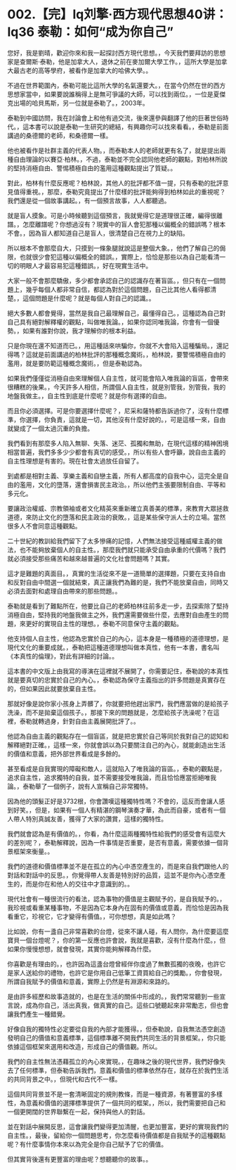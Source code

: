 # 002.【完】lq刘擎·西方现代思想40讲：lq36 泰勒：如何“成为你自己”

您好，我是劉晴，歡迎你來和我一起探討西方現代思想。，今天我們要拜訪的思想家是查爾斯·泰勒，他是加拿大人，退休之前在麥加爾大學工作。，這所大學是加拿大最古老的高等學府，被看作是加拿大的哈佛大學。。

不過在世界範圍內，泰勒可能比這所大學的名氣還要大。，在當今仍然在世的西方思想家當中，如果要說誰稱得上是無可爭議的大師，可以找到兩位。，一位是夏傑克出場的哈貝馬斯，另一位就是泰勒了。，2003年。

泰勒到中國訪問，我在討論會上和他有過交流，後來還參與翻譯了他的巨著世俗時代。，這本書可以說是泰勒一生研究的總結，有興趣你可以找來看看。，泰勒是前面講過的桑德爾的老師，和桑德爾一樣。

他也被看作是社群主義的代表人物。，而泰勒本人的老師就更有名了，就是提出兩種自由理論的以賽亞·柏林。，不過，泰勒並不完全認同他老師的觀點，對柏林所說的堅持消極自由、警惕積極自由的濫用這種觀點提出了質疑。。

對此，柏林有什麼反應呢？柏林說，其他人的批評都不值一提，只有泰勒的批評意見值得重視。，那麼，泰勒究竟提出了什麼樣的批評能夠得到柏林如此的重視呢？我們還是從一個故事講起。，有一個預言故事，人人都聽過。

就是盲人摸象。可是小時候聽到這個預言，我就覺得它是道理很正確，編得很離譜。，怎麼離譜呢？你想過沒有？現實中的盲人會犯那種以偏概全的錯誤嗎？根本不會。，因為盲人都知道自己是盲人，很清楚自己在視力上的缺陷。

所以根本不會那麼自大，只摸到一條象腿就說這是整個大象。，他們了解自己的侷限，也就很少會犯這種以偏概全的錯誤。，實際上，恰恰是那些以為自己能看清一切的明眼人才最容易犯這種錯誤。，好在現實生活中。

大家一般不會那麼驕傲，多少都會承認自己的認識存在著盲區。，但只有在一個問題上，幾乎每個人都非常自信，都認為對於這個問題，自己比其他人看得都清楚。，這個問題是什麼呢？就是每個人對自己的認識。。

絕大多數人都會覺得，當然是我自己最理解自己，最懂得自己。，這種認為自己對自己具有絕對解釋權的觀點，叫做唯我論。，如果你認同唯我論，你會有一個優勢。，如果有誰對你說，我才理解你的根本利益。

只是你現在還不知道而已。，用這種話來哄騙你，你就不大會陷入這種騙局。，還記得嗎？這就是前面講過的柏林批評的那種概念魔術。，柏林說，要警惕積極自由的濫用，就是要防範這種概念魔術。，但是泰勒認為。

如果我們僅僅從消極自由來理解個人自主性，就可能會陷入唯我論的盲區，會帶來很糟糕的後果。，今天許多人相信，所謂個人自主性，就是別管我，別管我，我的地盤我做主。，自主性到底是什麼呢？就是你有選擇的自由。

而且你必須選擇。可是你要選擇什麼呢？，尼采和薩特都告訴過你了，沒有什麼標準，你選擇，你負責，這就是一切，其他沒有什麼好說的。，可是這樣一來，自由就變成了一個太過沉重的負擔。

我們看到有那麼多人陷入無聊、失落、迷茫、孤獨和無助，在現代這樣的精神困境相當普遍，我們多多少少都會有真切的感受。，所以有些人會呼籲，說自由主義的自主性理想是有害的。現在社會太過放任自留了。

到處都是相對主義、享樂主義和自戀主義，所有人都高度的自我中心，這完全是自由的濫用，文化的墮落，還會損害民主政治。，所以他們主張要限制自由、平等和多元化。

要讓政治權威、宗教領袖或者文化精英來重新確立真善美的標準，來教育大眾拯救道德，來防止文化的墮落和民主政治的衰敗。，這是某些保守派人士的立場。當然很多人不會同意這種觀點。

二十世紀的教訓給我們留下了太多慘痛的記憶，人們無法接受這種威權主義的做法，也不能夠放棄個人的自主性。，那麼我們就只能承受自由承重的代價嗎？我們就必須接受那些痛苦和越來越普遍的文化社會問題嗎？其實。

這才是難題的真面目。，真實的生活從來不是一道簡單的選擇題，只要在支持自由和反對自由中間選一個就結束，真正讓我們為難的是，我們不能放棄自由，同時又必須去面對和處理自由帶來的那些問題。。

泰勒就是看到了難點所在，他要比自己的老師柏林往前多走一步，去探索除了堅持消極自由，堅持我的地盤我做主之外，我們還需要做些什麼，去應對自由產生的問題，來更好的實現自主性的理想。，泰勒不同意保守主義的觀點。

他支持個人自主性，他認為忠實於自己的內心，這本身是一種積極的道德理想，是現代文化的重要成就。，泰勒把這種道德理想叫做本真性，他有一本書，書名叫《本真性的倫理》，對此有詳細的討論。。

這本書的中文版上由我寫的導演在這裡就不展開了，你需要記住，泰勒說的本真性就是要真切的忠實於自己的內心。，泰勒認為保守主義指出的許多問題是真實存在的，但如果因此就要放棄自主性。

那就好像是說你家小孩身上弄髒了，你就要把他趕出家門，我們應當做的是給孩子洗澡，而不是拋棄這個孩子。，那接下來的問題就是，怎麼給孩子洗澡呢？在這裡，泰勒就轉過身，針對自由主義展開批評了。。

他認為自由主義的觀點存在一個盲區，就是把忠實於自己等同於我對自己的認知和解釋絕對正確。，這樣一來，你就會誤以為只要關注自己的內心，就能創造出生活的價值和意義，把外部世界看成是多餘的。

甚至看成是自我實現的障礙和敵人，這就陷入了唯我論的盲區。，泰勒的觀點是，追求自主性，追求獨特的自我，並不需要接受唯我論，而且恰恰應當拒絕唯我論。，泰勒舉了一個例子，說有人宣稱自己非常獨特。

因為他的頭髮正好是3732根，你會讚嘆這種獨特性嗎？不會的，這反而會讓人感到好笑。，但是，如果有一個人有精湛的鋼琴演奏才華，為此而自豪，或者有一個人帶人特別真誠友善，獲得了大家的讚賞，這樣的獨特性。

我們就會認為是有價值的。，你看，為什麼這兩種獨特性給我們的感受會有這麼大的差別呢？，泰勒解釋說，因為一件事情是否重要，是否有意義，需要依據一個背景框架來衡量。。

我們的道德和價值標準並不是在孤立的內心中憑空產生的，而是來自我們跟他人的對話和對話中的反思。，你覺得帶人友善是特別好的品質，這並不是你內心憑空產生的，而是你在和他人的交往中才意識到的。。

現代社會有一種很流行的看法，認為事物的價值是主觀賦予的，是自我賦予的。，我珍視或看重某種事物，不是因為它本身內在固有的價值或意義，而恰恰是因為我看重它，珍視它，它才變得有價值。，可你想想，真是如此嗎？

比如說，你有一盞自己非常喜歡的台燈，從來不讓人碰，有人問你，為什麼要這麼寶貝一個台燈呢？，你的第一反應也許會說，我就是喜歡，沒有什麼為什麼。，但如果你慢慢想想，就會發現，其實你能夠解釋為什麼。

你喜歡是有理由的。，也許因為這盞台燈曾經伴你度過了無數孤獨的夜晚，也許它是家人送給你的禮物，也許它是你用自己低筆工資買給自己的獎勵。，你會發現，所謂自我賦予的價值和意義，實際上仍然是有淵源和來路的。

是由許多經歷和故事造就的，也是在生活的關係中形成的。，我們常常聽到一些宣言說，成為你自己，活出真我，做真實的自己。這些口號聽起來非常勵志，但也會讓我們產生一種錯覺。

好像自我的獨特性必定要從自我的內部才能獲得。，但泰勒說，自我無法憑空創造發明自己的價值和意義標準，這個標準離不開我們共同生活的背景框架。，你只能依據這個框架來選用和改造，形成自己的價值觀。所以。

我們的自主性無法憑藉孤立的內心來實現。，在趣味之後的現代世界，我們好像失去了任何標準，但泰勒告訴我們，意義和價值的標準依然存在，就存在於我們生活的共同背景之中。，但現代和古代不一樣。

這個共同背景並不是一套清晰固定的規則教條，而是一種資源，有著豐富的多樣性，為意義和價值的選擇標準提供了一個共同的框架。，所以，我們需要把自己和一個更開闊的世界聯繫在一起，保持與他人的對話。

並在對話中展開反思，這會讓我們變得更加清醒，也更加豐富，更好的實現我們的自主性。，最後，留給你一個問題思考，你怎麼看待價值都是自我賦予的這種觀點呢？有什麼事情你本來以為完全是你自己賦予了它的價值。

但其實背後還有更豐富的理由呢？想聽聽你的故事。。